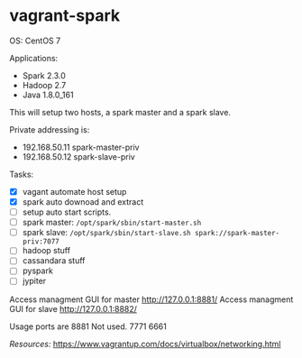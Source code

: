 # vagrant-spark

OS: CentOS 7

Applications: 
- Spark 2.3.0
- Hadoop 2.7
- Java 1.8.0_161

This will setup two hosts, a spark master and a spark slave.

Private addressing is:
- 192.168.50.11 spark-master-priv
- 192.168.50.12 spark-slave-priv

Tasks:
- [x] vagant automate  host setup
- [x] spark auto downoad and extract
- [ ] setup auto start scripts.
- [ ] spark master:  `/opt/spark/sbin/start-master.sh`
- [ ] spark slave: `/opt/spark/sbin/start-slave.sh spark://spark-master-priv:7077`
- [ ] hadoop stuff
- [ ] cassandara stuff
- [ ] pyspark
- [ ] jypiter

Access managment GUI for master http://127.0.0.1:8881/
Access managment GUI for slave http://127.0.0.1:8882/

Usage ports are 8881
Not used. 7771 6661

*Resources:*
https://www.vagrantup.com/docs/virtualbox/networking.html
